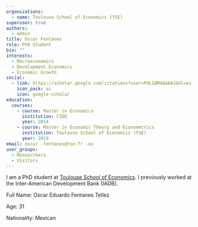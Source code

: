 ```yaml
---
organizations:
  - name: Toulouse School of Economics (TSE)
superuser: true
authors:
  - admin
title: Oscar Fentanes
role: PhD Student
bio: ""
interests:
  - Macroeconomics
  - Development Economics
  - Economic Growth
social:
  - link: https://scholar.google.com/citations?user=POL18M4AAAAJ&hl=es
    icon_pack: ai
    icon: google-scholar
education:
  courses:
    - course: Master in Economics
      institution: CIDE
      year: 2014
    - course: Master in Economic Theory and Econometrics
      institution: Toulouse School of Economics (TSE)
      year: 2019
email: oscar .fentanes@tse-fr .eu
user_groups:
  - Researchers
  - Visitors
---
```

I am a PhD student at [Toulouse School of Economics](https://www.tse-fr.eu/people/oscar-fentanes). I previously worked at the Inter-American Development Bank (IADB). 

Full Name: Oscar Eduardo Fentanes Tellez

Age: 31

Nationality: Mexican